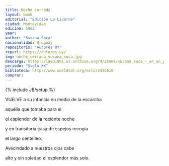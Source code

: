 ```yaml
---
title: Noche cerrada
layout: book
editorial: "Edición La Licorne"
ciudad: Montevideo
edicion: 1962
year: 
author: "Susana Soca"
nacionalidad: Uruguay
repositorio: "Autores UY"
repurl: https://autores.uy/
img: noche_cerrada_susana_soca.jpg
descarga: https://ia801801.us.archive.org/4/items/susana_soca_-_en_un_pais_de_la_memoria/susana_soca_-_en_un_pais_de_la_memoria.pdf
periodo: "Siglo XX"
biblioteca: http://www.worldcat.org/oclc/2436616
comprar: 
---
```

{% include JB/setup %}

VUELVE a su infancia en medio de la escarcha 
 
aquélla que tomaba para sí 
 
el esplendor de la reciente noche 
 
y en transitoria casa de espejos recogía 
 
el largo centelleo. 
 
Avecindado a nuestros ojos cabe 
 
alto y sin soledad el esplendor más solo.
